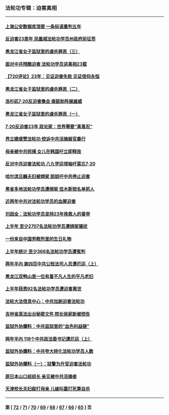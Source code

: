 ### 法轮功专辑：迫害真相
---
#### [上海公安数据库泄密 一条标语重判五年](../../pages/nf4379/n13787387.md?07270430) 
#### [反迫害23周年 凤凰城法轮功学员州政府前征签](../../pages/nf4379/n13786397.md?07270430) 
#### [黑龙江省女子监狱里的虐杀罪恶（三）](../../pages/nf4379/n13784732.md?07270430) 
#### [面对中共残酷迫害 法轮功学员讲真相23载](../../pages/nf4379/n13785367.md?07270430) 
#### [【720评论】23年：见证迫害失败 见证信仰永恒](../../pages/nf4379/n13785353.md?07270430) 
#### [黑龙江省女子监狱里的虐杀罪恶（二）](../../pages/nf4379/n13783691.md?07270430) 
#### [洛杉矶7·20反迫害集会 唐鼓助阵展雄威](../../pages/nf4379/n13783935.md?07270430) 
#### [黑龙江省女子监狱里的虐杀罪恶（一）](../../pages/nf4379/n13780871.md?07270430) 
#### [7·20反迫害23年 政论家：世界需要“真善忍”](../../pages/nf4379/n13782402.md?07270430) 
#### [界立建盛赞法轮功 控诉中共活摘器官暴行](../../pages/nf4379/n13781971.md?07270430) 
#### [母亲被中共抓捕 女儿在韩国吁立即释放](../../pages/nf4379/n13781383.md?07270430) 
#### [反对中共迫害法轮功 八九学运领袖吁莫忘7‧20](../../pages/nf4379/n13781274.md?07270430) 
#### [哈尔滨吕巍夫妇被绑架 姐姐吁中共停止迫害](../../pages/nf4379/n13780481.md?07270430) 
#### [黑省多地法轮功学员遭绑架 佳木斯按名单抓人](../../pages/nf4379/n13779958.md?07270430) 
#### [近两年中共对法轮功学员的血腥迫害](../../pages/nf4379/n13778445.md?07270430) 
#### [刘因全：法轮功学员坚持23年挽救人的善举](../../pages/nf4379/n13778949.md?07270430) 
#### [上半年 至少2707名法轮功学员遭绑架骚扰](../../pages/nf4379/n13776397.md?07270430) 
#### [一份来自中国劳教所里的生日礼物](../../pages/nf4379/n13777122.md?07270430) 
#### [上半年统计 至少366名法轮功学员遭冤判](../../pages/nf4379/n13775603.md?07270430) 
#### [两年半内 逾四百中共公检法司人员遭厄运（上）](../../pages/nf4379/n13767733.md?07270430) 
#### [黑龙江双鸭山里一位有着不凡人生的平凡老妇](../../pages/nf4379/n13774224.md?07270430) 
#### [上半年获悉92名法轮功学员遭迫害离世](../../pages/nf4379/n13772701.md?07270430) 
#### [法轮大法信息中心：中共加剧迫害法轮功](../../pages/nf4379/n13772403.md?07270430) 
#### [吉林省高法出台秘密文件 院长徐家新被控告](../../pages/nf4379/n13771719.md?07270430) 
#### [监狱外协爆料：中共监狱里的“血色利益链”](../../pages/nf4379/n13769954.md?07270430) 
#### [两年半内 118个中共政法委书记遭厄运（上）](../../pages/nf4379/n13763600.md?07270430) 
#### [监狱外协爆料：中共夸大转化法轮功学员人数](../../pages/nf4379/n13769180.md?07270430) 
#### [监狱外协爆料（一）：狱警为升官迫害法轮功](../../pages/nf4379/n13768538.md?07270430) 
#### [原日本山口组组长 亲见被中共活摘者](../../pages/nf4379/n13767360.md?07270430) 
#### [天津校长夫妇殴打母亲 儿媳叫嚣打死算自杀](../../pages/nf4379/n13767387.md?07270430) 

---
#### 第 [ [72](./72.md?07270430) / [71](./71.md?07270430) / [70](./70.md?07270430) / [69](./69.md?07270430) / [68](./68.md?07270430) / [67](./67.md?07270430) / [66](./66.md?07270430) / [65](./65.md?07270430) ] 页
